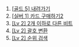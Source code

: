 1. [[골드 5] 내려가기](https://www.acmicpc.net/problem/2096)
2. [[실버 1] 카드 구매하기2](https://www.acmicpc.net/problem/16194)
3. [[Lv 2] 2개 이하로 다른 비트](https://school.programmers.co.kr/learn/courses/30/lessons/77885)
4. [[Lv 2] 괄호 변환](https://school.programmers.co.kr/learn/courses/30/lessons/60058)
5. [[Lv 2] 순위 검색](https://school.programmers.co.kr/learn/courses/30/lessons/72412)
